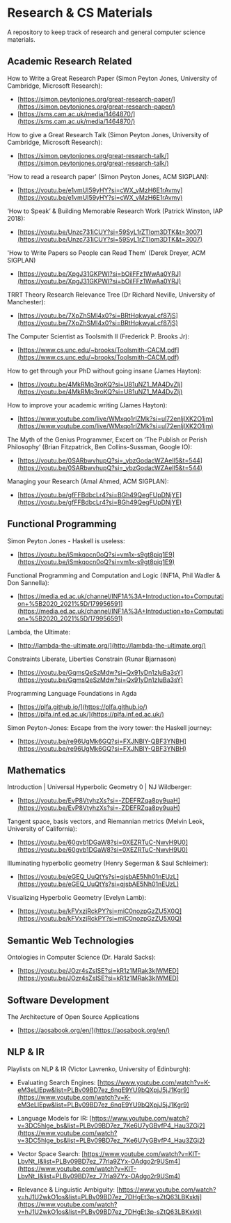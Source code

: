 # Research & CS Materials

A repository to keep track of research and general computer science materials.

## Academic Research Related

How to Write a Great Research Paper (Simon Peyton Jones, University of Cambridge, Microsoft Research):

* [https://simon.peytonjones.org/great-research-paper/](https://simon.peytonjones.org/great-research-paper/)
* [https://sms.cam.ac.uk/media/1464870/](https://sms.cam.ac.uk/media/1464870/)

How to give a Great Research Talk (Simon Peyton Jones, University of Cambridge, Microsoft Research):

* [https://simon.peytonjones.org/great-research-talk/](https://simon.peytonjones.org/great-research-talk/)

'How to read a research paper' (Simon Peyton Jones, ACM SIGPLAN):

* [https://youtu.be/e1vmUI59yHY?si=cWX_vMzH6E1rAvmy](https://youtu.be/e1vmUI59yHY?si=cWX_vMzH6E1rAvmy)

‘How to Speak’ & Building Memorable Research Work (Patrick Winston, IAP 2018):

* [https://youtu.be/Unzc731iCUY?si=59SyL1rZTlom3DTK&t=3007](https://youtu.be/Unzc731iCUY?si=59SyL1rZTlom3DTK&t=3007)

'How to Write Papers so People can Read Them' (Derek Dreyer, ACM SIGPLAN)

* [https://youtu.be/XpgJ31GKPWI?si=bOilFFz1WwAa0YRJ](https://youtu.be/XpgJ31GKPWI?si=bOilFFz1WwAa0YRJ)

TRRT Theory Research Relevance Tree (Dr Richard Neville, University of Manchester):

* [https://youtu.be/7XpZhSMI4x0?si=BRtHqkwyaLcf87jS](https://youtu.be/7XpZhSMI4x0?si=BRtHqkwyaLcf87jS)

The Computer Scientist as Toolsmith II (Frederick P. Brooks Jr):

* [https://www.cs.unc.edu/~brooks/Toolsmith-CACM.pdf](https://www.cs.unc.edu/~brooks/Toolsmith-CACM.pdf)

How to get through your PhD without going insane (James Hayton):

* [https://youtu.be/4MkRMp3roKQ?si=U81uNZ1_MA4DvZlj](https://youtu.be/4MkRMp3roKQ?si=U81uNZ1_MA4DvZlj)

How to improve your academic writing (James Hayton):

* [https://www.youtube.com/live/WMxqo1rlZMk?si=ul72enljlXK2O1jm](https://www.youtube.com/live/WMxqo1rlZMk?si=ul72enljlXK2O1jm)

The Myth of the Genius Programmer, Excert on ‘The Publish or Perish Philosophy’ (Brian Fitzpatrick, Ben Collins-Sussman, Google IO):

* [https://youtu.be/0SARbwvhupQ?si=_ybzGodacWZAelI5&t=544](https://youtu.be/0SARbwvhupQ?si=_ybzGodacWZAelI5&t=544)

Managing your Research (Amal Ahmed, ACM SIGPLAN):

* [https://youtu.be/gfFFBdbcLr4?si=BGh49QegFUpDNjYE](https://youtu.be/gfFFBdbcLr4?si=BGh49QegFUpDNjYE)


## Functional Programming

Simon Peyton Jones - Haskell is useless:

* [https://youtu.be/iSmkqocn0oQ?si=vm1x-s9gt8pig1E9](https://youtu.be/iSmkqocn0oQ?si=vm1x-s9gt8pig1E9)

Functional Programming and Computation and Logic (INF1A, Phil Wadler & Don Sannella):

* [https://media.ed.ac.uk/channel/INF1A%3A+Introduction+to+Computation+%5B2020_2021%5D/179956591](https://media.ed.ac.uk/channel/INF1A%3A+Introduction+to+Computation+%5B2020_2021%5D/179956591)

Lambda, the Ultimate:

* [http://lambda-the-ultimate.org/](http://lambda-the-ultimate.org/)

Constraints Liberate, Liberties Constrain (Runar Bjarnason)

* [https://youtu.be/GqmsQeSzMdw?si=Qx91yDn1zIuBa3sY](https://youtu.be/GqmsQeSzMdw?si=Qx91yDn1zIuBa3sY)

Programming Language Foundations in Agda

* [https://plfa.github.io/](https://plfa.github.io/)
* [https://plfa.inf.ed.ac.uk/](https://plfa.inf.ed.ac.uk/)

Simon Peyton-Jones: Escape from the ivory tower: the Haskell journey:

* [https://youtu.be/re96UgMk6GQ?si=FXJNBlY-QBF3YNBH](https://youtu.be/re96UgMk6GQ?si=FXJNBlY-QBF3YNBH)


## Mathematics

Introduction | Universal Hyperbolic Geometry 0 | NJ Wildberger:

* [https://youtu.be/EvP8VtyhzXs?si=-ZDEFRZqa8py9uaH](https://youtu.be/EvP8VtyhzXs?si=-ZDEFRZqa8py9uaH)

Tangent space, basis vectors, and Riemannian metrics (Melvin Leok, University of California):

* [https://youtu.be/60gvb1DGaW8?si=0XEZRTuC-NwvH9U0](https://youtu.be/60gvb1DGaW8?si=0XEZRTuC-NwvH9U0)

Illuminating hyperbolic geometry (Henry Segerman & Saul Schleimer):

* [https://youtu.be/eGEQ_UuQtYs?si=qjsbAE5Nh01nEUzL](https://youtu.be/eGEQ_UuQtYs?si=qjsbAE5Nh01nEUzL)

Visualizing Hyperbolic Geometry (Evelyn Lamb):

* [https://youtu.be/kFVxzjRckPY?si=miC0nozpGzZU5X0Q](https://youtu.be/kFVxzjRckPY?si=miC0nozpGzZU5X0Q)


## Semantic Web Technologies

Ontologies in Computer Science (Dr. Harald Sacks):

* [https://youtu.be/JOzr4sZsISE?si=kR1z1MRak3kIWMED](https://youtu.be/JOzr4sZsISE?si=kR1z1MRak3kIWMED)


## Software Development

The Architecture of Open Source Applications

* [https://aosabook.org/en/](https://aosabook.org/en/)


## NLP & IR

Playlists on NLP & IR (Victor Lavrenko, University of Edinburgh):

* Evaluating Search Engines: [https://www.youtube.com/watch?v=K-eM3eLIEpw&list=PLBv09BD7ez_6nqE9YU9bQXpjJ5jJ1Kgr9](https://www.youtube.com/watch?v=K-eM3eLIEpw&list=PLBv09BD7ez_6nqE9YU9bQXpjJ5jJ1Kgr9)

* Language Models for IR: [https://www.youtube.com/watch?v=3DC5hlge_bs&list=PLBv09BD7ez_7Ke6U7yGBvfP4_Hau3ZGj2](https://www.youtube.com/watch?v=3DC5hlge_bs&list=PLBv09BD7ez_7Ke6U7yGBvfP4_Hau3ZGj2)

* Vector Space Search: [https://www.youtube.com/watch?v=KIT-LbvNt_I&list=PLBv09BD7ez_77rla9ZYx-OAdgo2r9USm4](https://www.youtube.com/watch?v=KIT-LbvNt_I&list=PLBv09BD7ez_77rla9ZYx-OAdgo2r9USm4)

* Relevance & Linguistic Ambiguity: [https://www.youtube.com/watch?v=hJ1U2wkO1os&list=PLBv09BD7ez_7DHgEt3p-sZtQ63LBKxktj](https://www.youtube.com/watch?v=hJ1U2wkO1os&list=PLBv09BD7ez_7DHgEt3p-sZtQ63LBKxktj)
